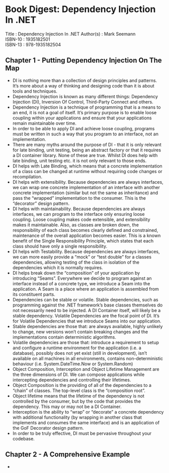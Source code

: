 # Book Digest: Dependency Injection In .NET

Title     : Dependency Injection In .NET
Author(s) : Mark Seemann  
ISBN-10   : 1935182501  
ISBN-13   : 978-1935182504

## Chapter 1 - Putting Dependency Injection On The Map
* DI is nothing more than a collection of design principles and patterns. It’s more about a way of thinking and designing code than it is about tools and techniques.
* Dependency Injection is known as many different things:  Dependency Injection (DI), Inversion Of Control, Third-Party Connect and others.
* Dependency Injection is a technique of programming that is a means to an end, it is not a goal of itself.  It’s primary purpose is to enable loose coupling within your applications and ensure that your applications remain maintainable over time.
* In order to be able to apply DI and achieve loose coupling, programs must be written in such a way that you program to an interface, not an implementation. 
* There are many myths around the purpose of DI - that it is only relevant for late binding, unit testing, being an abstract factory or that it requires a DI container library.  None of these are true.  Whilst DI does help with late binding, unit testing etc. it is not only relevant to those ends.
* DI helps with Late Binding, which means that a concrete implementation of a class can be changed at runtime without requiring code changes or recompilation.
* DI helps with extensibility.  Because dependencies are always interfaces, we can wrap one concrete implementation of an interface with another concrete implementation (similar but not the same as inheritance) and pass the “wrapped” implementation to the consumer.  This is the “decorator” design pattern.
* DI helps with maintainability. Because dependencies are always interfaces, we can program to the interface only ensuring loose coupling.  Loose coupling makes code extensible, and extensibility makes it maintainable.  Also, as classes are broken down, the responsibility of each class becomes clearly defined and constrained, maintenance of the overall application becomes easier. This is a known benefit of the Single Responsibility Principle, which states that each class should have only a single responsibility.
* DI helps with Testability. Because dependencies are always interfaces, we can more easily provide a “mock” or “test double” for a classes dependencies, allowing testing of the class in isolation of the dependencies which it is normally requires.
* DI helps break down the “composition” of your application by introducing “Seams”.  Everywhere we decide to program against an interface instead of a concrete type, we introduce a Seam into the application. A Seam is a place where an application is assembled from its constituent parts.
* Dependencies can be stable or volatile.  Stable dependencies, such as programming against the .NET framework’s base classes themselves do not necessarily need to be injected. A DI Container itself, will likely be a stable dependency. Volatile Dependencies are the focal point of DI. It’s for Volatile Dependencies that we introduce Seams into our application.
* Stable dependencies are those that: are always available, highly unlikely to change, new versions won’t contain breaking changes and the implementations contain deterministic algorithms.
* Volatile dependencies are those that:  introduce a requirement to setup and configure a runtime environment for the application (i.e. a database), possibly does not yet exist (still in development), isn’t available on all machines in all environments, contains non-deterministic behaviour (i.e. System.DateTime.Now or System.Random)
* Object Composition, Interception and Object Lifetime Management are the three dimensions of DI.  We can compose applications while intercepting dependencies and controlling their lifetimes.
* Object Composition is the providing of all of the dependencies to a “chain” of classes.  The top-level class is the “composition root”.
* Object lifetime means that the lifetime of the dependency is not controlled by the consumer, but by the code that provides the dependency.  This may or may not be a DI Container.
* Interception is the ability to “wrap” or “decorate” a concrete dependency with additional functionality (by wrapping in another class that implements and consumes the same interface) and is an application of the GoF Decorator design pattern.
* In order to be truly effective, DI must be pervasive throughout your codebase.

## Chapter 2 - A Comprehensive Example
*